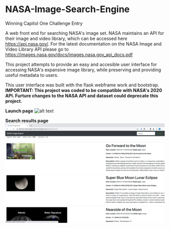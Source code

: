 # NASA-Image-Search-Engine
Winning Capitol One Challenge Entry

A web front end for searching NASA's image set. NASA maintains an API for their image and video library, which can be accessed here https://api.nasa.gov/. For the latest documentation on the NASA Image and Video Library API please go to https://images.nasa.gov/docs/images.nasa.gov_api_docs.pdf

This project attempts to provide an easy and accesible user interface for accessing NASA's expansive image library, while preserving and providing useful metadata to users.

This user interface was built with the flask webframe work and bootstrap. **IMPORTANT: This project was coded to be compatible with NASA's 2020 API. Furture changes to the NASA API and dataset could deprecate this project.**


**Launch page**
![alt text](https://github.com/shannonjin/NASA-Image-Search-Engine/blob/master/Screen%20Shot%202020-08-09%20at%201.13.54%20AM.png)

**Search results page**
![alt text](https://github.com/shannonjin/NASA-Image-Search-Engine/blob/master/Screen%20Shot%202020-08-09%20at%201.14.29%20AM.png)
